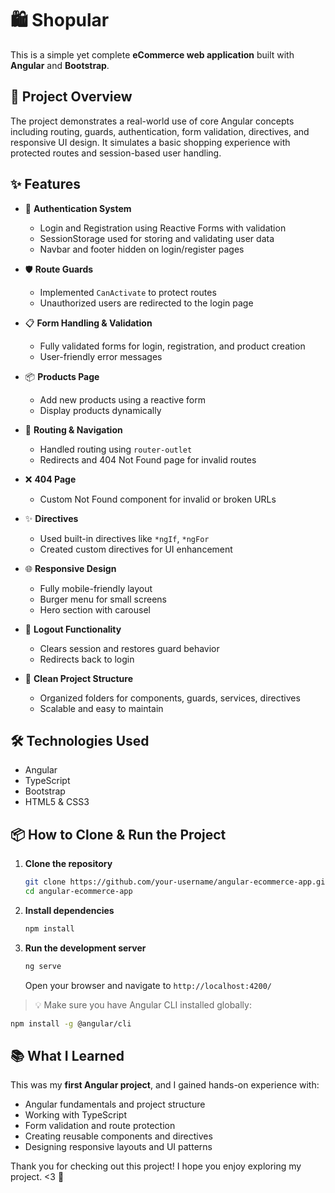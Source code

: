 # 🛍️ Shopular

This is a simple yet complete **eCommerce web application** built with **Angular** and **Bootstrap**.

## 🚀 Project Overview

The project demonstrates a real-world use of core Angular concepts including routing, guards, authentication, form validation, directives, and responsive UI design. It simulates a basic shopping experience with protected routes and session-based user handling.

## ✨ Features

* 🔐 **Authentication System**

  * Login and Registration using Reactive Forms with validation
  * SessionStorage used for storing and validating user data
  * Navbar and footer hidden on login/register pages

* 🛡 **Route Guards**

  * Implemented `CanActivate` to protect routes
  * Unauthorized users are redirected to the login page

* 📋 **Form Handling & Validation**

  * Fully validated forms for login, registration, and product creation
  * User-friendly error messages

* 📦 **Products Page**

  * Add new products using a reactive form
  * Display products dynamically

* 🧭 **Routing & Navigation**

  * Handled routing using `router-outlet`
  * Redirects and 404 Not Found page for invalid routes

* ❌ **404 Page**

  * Custom Not Found component for invalid or broken URLs

* ✨ **Directives**

  * Used built-in directives like `*ngIf`, `*ngFor`
  * Created custom directives for UI enhancement

* 🌐 **Responsive Design**

  * Fully mobile-friendly layout
  * Burger menu for small screens
  * Hero section with carousel

* 🚪 **Logout Functionality**

  * Clears session and restores guard behavior
  * Redirects back to login

* 📁 **Clean Project Structure**

  * Organized folders for components, guards, services, directives
  * Scalable and easy to maintain

## 🛠️ Technologies Used

* Angular
* TypeScript
* Bootstrap
* HTML5 & CSS3

## 📦 How to Clone & Run the Project

1. **Clone the repository**

   ```bash
   git clone https://github.com/your-username/angular-ecommerce-app.git
   cd angular-ecommerce-app
   ```

2. **Install dependencies**

   ```bash
   npm install
   ```

3. **Run the development server**

   ```bash
   ng serve
   ```

   Open your browser and navigate to `http://localhost:4200/`

> 💡 Make sure you have Angular CLI installed globally:

```bash
npm install -g @angular/cli
```

## 📚 What I Learned

This was my **first Angular project**, and I gained hands-on experience with:

* Angular fundamentals and project structure
* Working with TypeScript
* Form validation and route protection
* Creating reusable components and directives
* Designing responsive layouts and UI patterns

Thank you for checking out this project! I hope you enjoy exploring my project. <3 🌟
